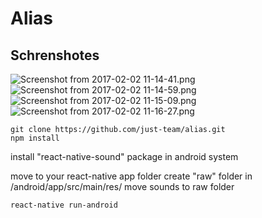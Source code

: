 
# Alias
## Schrenshotes
![Screenshot from 2017-02-02 11-14-41.png](https://www.dropbox.com/s/tqwnp9lvghm3csj/Screenshot%20from%202017-02-02%2011-14-41.png?dl=0&raw=1)
![Screenshot from 2017-02-02 11-14-59.png](https://www.dropbox.com/s/8pbjq11vil8ips5/Screenshot%20from%202017-02-02%2011-14-59.png?dl=0&raw=1)
![Screenshot from 2017-02-02 11-15-09.png](https://www.dropbox.com/s/iaduw0li3zv4898/Screenshot%20from%202017-02-02%2011-15-09.png?dl=0&raw=1)
![Screenshot from 2017-02-02 11-16-27.png](https://www.dropbox.com/s/lutd5pkan3yyrmx/Screenshot%20from%202017-02-02%2011-16-27.png?dl=0&raw=1)
```
git clone https://github.com/just-team/alias.git
npm install
```

install "react-native-sound" package in android system

move to your react-native app folder
create "raw" folder in /android/app/src/main/res/
move sounds to raw folder

```
react-native run-android
```